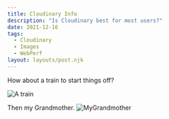 ```yaml
---
title: Cloudinary Info
description: "Is Cloudinary best for most users?"
date: 2021-12-16
tags:
  - Cloudinary
  - Images
  - WebPerf
layout: layouts/post.njk
---
```

How about a train to start things off?

![A train](https://applegate-paul.mo.cloudinary.net/train.jpg)




Then my Grandmother.
![MyGrandmother](https://applegate-paul.mo.cloudinary.net/Grandma.jpg)
